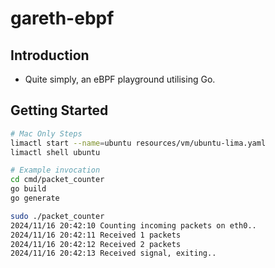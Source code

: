 # gareth-ebpf

## Introduction

* Quite simply, an eBPF playground utilising Go.

## Getting Started

```bash
# Mac Only Steps
limactl start --name=ubuntu resources/vm/ubuntu-lima.yaml
limactl shell ubuntu

# Example invocation
cd cmd/packet_counter
go build
go generate

sudo ./packet_counter
2024/11/16 20:42:10 Counting incoming packets on eth0..
2024/11/16 20:42:11 Received 1 packets
2024/11/16 20:42:12 Received 2 packets
2024/11/16 20:42:13 Received signal, exiting..
```